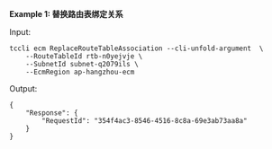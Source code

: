**Example 1: 替换路由表绑定关系**



Input: 

```
tccli ecm ReplaceRouteTableAssociation --cli-unfold-argument  \
    --RouteTableId rtb-n0yejvje \
    --SubnetId subnet-q2079ils \
    --EcmRegion ap-hangzhou-ecm
```

Output: 
```
{
    "Response": {
        "RequestId": "354f4ac3-8546-4516-8c8a-69e3ab73aa8a"
    }
}
```

